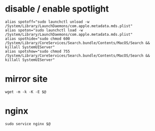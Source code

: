 # disable / enable spotlight

    alias spotoff="sudo launchctl unload -w /System/Library/LaunchDaemons/com.apple.metadata.mds.plist"
    alias spoton="sudo launchctl load -w /System/Library/LaunchDaemons/com.apple.metadata.mds.plist"
    alias spothide="sudo chmod 600 /System/Library/CoreServices/Search.bundle/Contents/MacOS/Search && killall SystemUIServer"
    alias spotshow="sudo chmod 755 /System/Library/CoreServices/Search.bundle/Contents/MacOS/Search && killall SystemUIServer"

# mirror site

    wget -m -k -K -E $@

# nginx

    sudo service nginx $@
